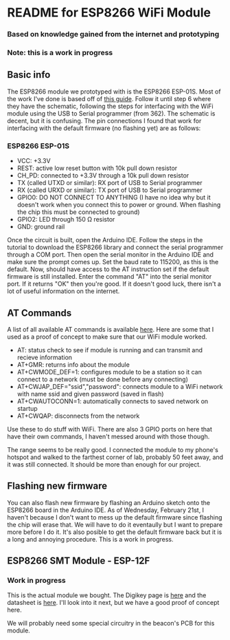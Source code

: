 # README for ESP8266 WiFi Module
### Based on knowledge gained from the internet and prototyping
### Note: this is a work in progress

## Basic info
The ESP8266 module we prototyped with is the ESP8266 ESP-01S. Most of the work I've done is based off of [this guide](https://www.instructables.com/ESP8266-WiFi-Module-for-Dummies/). Follow it until step 6 where they have the schematic, following the steps for interfacing with the WiFi module using the USB to Serial programmer (from 362). The schematic is decent, but it is confusing. The pin connections I found that work for interfacing with the default firmware (no flashing yet) are as follows:

### ESP8266 ESP-01S
- VCC: +3.3V
- REST: active low reset button with 10k pull down resistor
- CH\_PD: connected to +3.3V through a 10k pull down resistor
- TX (called UTXD or similar): RX port of USB to Serial programmer
- RX (called URXD or similar): TX port of USB to Serial programmer
- GPIO0: DO NOT CONNECT TO ANYTHING (I have no idea why but it doesn't work when you connect this to power or ground. When flashing the chip this must be connected to ground)
- GPIO2: LED through 150 Ω resistor
- GND: ground rail

Once the circuit is built, open the Arduino IDE. Follow the steps in the tutorial to download the ESP8266 library and connect the serial programmer through a COM port. Then open the serial monitor in the Arduino IDE and make sure the prompt comes up. Set the baud rate to 115200, as this is the default. Now, should have access to the AT instruction set if the default firmware is still installed. Enter the command "AT" into the serial monitor port. If it returns "OK" then you're good. If it doesn't good luck, there isn't a lot of useful information on the internet. 

## AT Commands
A list of all available AT commands is available [here](https://www.espressif.com/sites/default/files/documentation/4a-esp8266_at_instruction_set_en.pdf). Here are some that I used as a proof of concept to make sure that our WiFi module worked.

- AT: status check to see if module is running and can transmit and recieve information
- AT+GMR: returns info about the module
- AT+CWMODE\_DEF=1: configures module to be a station so it can connect to a network (must be done before any connecting)
- AT+CWJAP\_DEF="ssid","password": connects module to a WiFi network with name ssid and given password (saved in flash)
- AT+CWAUTOCONN=1: automatically connects to saved network on startup
- AT+CWQAP: disconnects from the network

Use these to do stuff with WiFi. There are also 3 GPIO ports on here that have their own commands, I haven't messed around with those though. 

The range seems to be really good. I connected the module to my phone's hotspot and walked to the farthest corner of lab, probably 50 feet away, and it was still connected. It should be more than enough for our project. 

## Flashing new firmware
You can also flash new firmware by flashing an Arduino sketch onto the ESP8266 board in the Arduino IDE. As of Wednesday, February 21st, I haven't because I don't want to mess up the default firmware since flashing the chip will erase that. We will have to do it eventaully but I want to prepare more before I do it. It's also posible to get the default firmware back but it is a long and annoying procedure. This is a work in progress. 

## ESP8266 SMT Module - ESP-12F
### Work in progress
This is the actual module we bought. The Digikey page is [here](https://www.digikey.com/en/products/detail/adafruit-industries-llc/2491/5761206) and the datasheet is [here](https://mm.digikey.com/Volume0/opasdata/d220001/medias/docus/308/2491_Web.pdf). I'll look into it next, but we have a good proof of concept here. 

We will probably need some special circuitry in the beacon's PCB for this module. 
